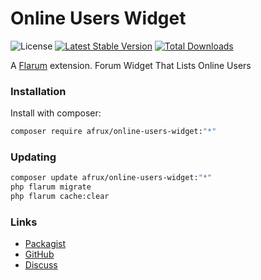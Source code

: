 # Online Users Widget

![License](https://img.shields.io/badge/license-MIT-blue.svg) [![Latest Stable Version](https://img.shields.io/packagist/v/afrux/online-users-widget.svg)](https://packagist.org/packages/afrux/online-users-widget) [![Total Downloads](https://img.shields.io/packagist/dt/afrux/online-users-widget.svg)](https://packagist.org/packages/afrux/online-users-widget)

A [Flarum](http://flarum.org) extension. Forum Widget That Lists Online Users

### Installation

Install with composer:

```sh
composer require afrux/online-users-widget:"*"
```

### Updating

```sh
composer update afrux/online-users-widget:"*"
php flarum migrate
php flarum cache:clear
```

### Links

- [Packagist](https://packagist.org/packages/afrux/online-users-widget)
- [GitHub](https://github.com/afrux/online-users-widget)
- [Discuss](https://discuss.flarum.org/d/PUT_DISCUSS_SLUG_HERE)
